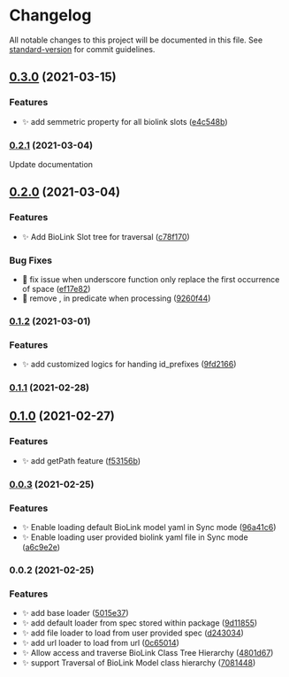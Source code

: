 # Changelog

All notable changes to this project will be documented in this file. See [standard-version](https://github.com/conventional-changelog/standard-version) for commit guidelines.

## [0.3.0](https://github.com/kevinxin90/biolink-model.js/compare/v0.2.1...v0.3.0) (2021-03-15)


### Features

* :sparkles: add semmetric property for all biolink slots ([e4c548b](https://github.com/kevinxin90/biolink-model.js/commit/e4c548b76fe3a5fc7b7500b2a4ac110f66246b64))

### [0.2.1](https://github.com/kevinxin90/biolink-model.js/compare/v0.2.0...v0.2.1) (2021-03-04)

Update documentation

## [0.2.0](https://github.com/kevinxin90/biolink-model.js/compare/v0.1.2...v0.2.0) (2021-03-04)


### Features

* :sparkles: Add BioLink Slot tree for traversal ([c78f170](https://github.com/kevinxin90/biolink-model.js/commit/c78f170ef815b3d768033181731297500955d65f))


### Bug Fixes

* :bug: fix issue when underscore function only replace the first occurrence of space ([ef17e82](https://github.com/kevinxin90/biolink-model.js/commit/ef17e82bf1074017e1b25dd1caf66e39642da2f1))
* :bug: remove , in predicate when processing ([9260f44](https://github.com/kevinxin90/biolink-model.js/commit/9260f444006612e25adaeea02de46f6786eaa1b1))

### [0.1.2](https://github.com/kevinxin90/biolink-model.js/compare/v0.1.1...v0.1.2) (2021-03-01)


### Features

* :sparkles: add customized logics for handing id_prefixes ([9fd2166](https://github.com/kevinxin90/biolink-model.js/commit/9fd216682fdc3f466a3c598e80d7fc0c8fb82517))

### [0.1.1](https://github.com/kevinxin90/biolink-model.js/compare/v0.1.0...v0.1.1) (2021-02-28)

## [0.1.0](https://github.com/kevinxin90/biolink-model.js/compare/v0.0.3...v0.1.0) (2021-02-27)


### Features

* :sparkles: add getPath feature ([f53156b](https://github.com/kevinxin90/biolink-model.js/commit/f53156bbb8b154a96aa0591ae49e2ec6ebb49f46))

### [0.0.3](https://github.com/kevinxin90/biolink-model.js/compare/v0.0.2...v0.0.3) (2021-02-25)


### Features

* :sparkles: Enable loading default BioLink model yaml in Sync mode ([96a41c6](https://github.com/kevinxin90/biolink-model.js/commit/96a41c6c077acccf8d93ae471d428c0e7c9352e4))
* :sparkles: Enable loading user provided biolink yaml file in Sync mode ([a6c9e2e](https://github.com/kevinxin90/biolink-model.js/commit/a6c9e2ecf97c0bb28bb2f618fa6774a38222e113))

### 0.0.2 (2021-02-25)


### Features

* :sparkles: add base loader ([5015e37](https://github.com/kevinxin90/biolink-model.js/commit/5015e377da64d1fbb3bb9f4cdf30eaf132f3bd8c))
* :sparkles: add default loader from spec stored within package ([9d11855](https://github.com/kevinxin90/biolink-model.js/commit/9d118558e3056e38ec8334fa706551bf6876bdc0))
* :sparkles: add file loader to load from user provided spec ([d243034](https://github.com/kevinxin90/biolink-model.js/commit/d2430344d9c303d9838e0b6cf3464f68dcd4a410))
* :sparkles: add url loader to load from url ([0c65014](https://github.com/kevinxin90/biolink-model.js/commit/0c65014066f3194a0ab41fc49d68f9780524960e))
* :sparkles: Allow access and traverse BioLink Class Tree Hierarchy ([4801d67](https://github.com/kevinxin90/biolink-model.js/commit/4801d67c645f71f569e4f7d5702aae6cb8965b59))
* :sparkles: support Traversal of BioLink Model class hierarchy ([7081448](https://github.com/kevinxin90/biolink-model.js/commit/7081448d3f87552df17704b0a1cbbea977dc0dce))
